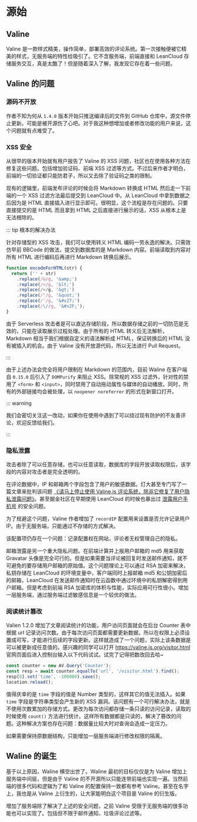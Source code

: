 # 源始

## Valine

Valine 是一款样式精美，操作简单，部署高效的评论系统。第一次接触便被它精美的样式，无服务端的特性给吸引了。它不含服务端，前端直接和 LeanCloud 存储服务交互，真是太酷了！但是随着深入了解，我发现它存在着一些问题。

## Valine 的问题

### 源码不开放

作者不知为何从 `1.4.0` 版本开始只推送编译后的文件到 GitHub 仓库中，源文件停止更新。可能是被开源伤了心吧。对于我这种想增加或者修改功能的用户来说，这个问题就有点难受了。

### XSS 安全

从很早的版本开始就有用户报告了 Valine 的 XSS 问题，社区也在使用各种方法在修复这些问题。包括增加验证码、前端 XSS 过滤等方式。不过后来作者才明白，前端的一切验证都只能防君子，所以又去除了验证码之类的限制。

现有的逻辑里，前端发布评论的时候会将 Markdown 转换成 HTML 然后走一下前端的一个 XSS 过滤方法最后提交到 LeanCloud 中。从 LeanCloud 中拿到数据之后因为是 HTML 直接插入进行显示即可。很明显，这个流程是存在问题的。只要直接提交的是 HTML 而且拿到 HTML 之后直接进行展示的话，XSS 从根本上是无法根除的。

::: tip 根本的解决办法

针对存储型的 XSS 攻击，我们可以使用转义 HTML 编码一劳永逸的解决。只需效仿早前 BBCode 的做法，提交到数据库的是 Markdown 内容。前端读取到内容对所有 HTML 进行编码后再进行 Markdown 转换后展示。

```js
function encodeForHTML(str) {
  return ('' + str)
    .replace(/&/g, '&amp;')
    .replace(/</g, '&lt;')
    .replace(/>/g, '&gt;')
    .replace(/"/g, '&quot;')
    .replace(/'/g, '&#x27;')
    .replace(/\//g, '&#x2F;');
}
```

由于 Serverless 攻击者是可以直达存储阶段，所以数据存储之前的一切防范是无效的，只能在读取展示过程处理。由于所有的 HTML 转义后无法解析，Markdown 相当于我们根据自定义的语法解析成 HTML，保证转换后的 HTML 没有被插入的机会。由于 Valine 没有开放源代码，所以无法进行 Pull Request。

:::

由于上述办法会完全将用户限制在 Markdown 的范围内，目前 Waline 在客户端自 `0.15.0` 后引入了 `DOMPurify` 来阻止 XSS。除常规的 XSS 过滤外，针对性的禁用了 `<form>` 和 `<input>`，同时禁用了自动拖动属性与媒体的自动播放。同时，所有的外部链接均会被处理，以 `noopener noreferrer` 的形式在新窗口打开。

::: warning

我们会密切关注这一改动，如果你在使用中遇到了可以绕过现有防护的不友善评论，欢迎反馈给我们。

:::

### 隐私泄露

攻击者除了可以任意存储，也可以任意读取，数据库的字段开放读取权限后，该字段的内容对攻击者是完全透明的。

在评论数据中，IP 和邮箱两个字段包含了用户的敏感数据。灯大甚至专门写了一篇文章来批判该问题 [《请马上停止使用 Valine.js 评论系统，除非它修复了用户隐私泄露问题》](https://ttys3.net/post/hugo/please-stop-using-valine-js-comment-system-until-it-fixed-the-privacy-leaking-problem/)。甚至掘金社区在早期使用 LeanCloud 的时候也暴出过 [泄露用户手机号](https://m.weibo.cn/detail/4568007327622344?cid=4568044392682999) 的安全问题。

为了规避这个问题，Valine 作者增加了 `recordIP` 配置用来设置是否允许记录用户 IP。由于无服务端，只能通过不存储的方式解决。

该配置项仍存在一个问题：记录配置权在网站，评论者无权管理自己的隐私。

邮箱泄露是另一个重大隐私问题。在前端计算并上报用户邮箱的 md5 用来获取 Gravatar 头像是完全可行的。但是如果需要当评论被回复时发送邮件通知，就不可避免的要存储用户邮箱的原始值。这个问题理论上可以通过 RSA 加密来解决，私钥存储在 LeanCloud 的环境变量中，客户端同时上报邮箱 md5 和公钥加密后的邮箱，LeanCloud 在发送邮件通知时在云函数中通过环境中的私钥解密得到用户邮箱。但是考虑到前端 RSA 加密库的体积与性能，实际应用可行性很小。增加一层服务端，通过服务端过滤敏感信息是一个较优的做法。

### 阅读统计篡改

Valien 1.2.0 增加了文章阅读统计的功能，用户访问页面就会在后台 Counter 表中根据 url 记录访问次数。由于每次访问页面都需要更新数据，所以在权限上必须设置成可写，才能进行后续的字段更新。这样就造成了一个问题，实际上该条数据是可以被更新成任意值的。感兴趣的同学可以打开 <https://valine.js.org/visitor.html> 官网页面后进入控制台输入以下代码试试。试完了记得把数改回去哈~

```js
const counter = new AV.Query('Counter');
const resp = await counter.equalTo('url', '/visitor.html').find();
resp[0].set('time', -100000).save();
location.reload();
```

值得庆幸的是 `time` 字段的值是 Number 类型的，这样其它的值无法插入。如果 `time` 字段是字符串类型会产生新的 XSS 漏洞。该问题有一个可行解决办法，就是不使用次数累加的存储方式。更改为每次访问都存储一条只读的访问记录，读取的时候使用 `count()` 方法进行统计。这样所有数据都是只读的，解决了篡改的问题。这种解决方案也存在问题：数据量比较大时对查询会造成一定压力。

如果需要保持原数据结构，只能增加一层服务端进行修改权限的隔离。

## Waline 的诞生

基于以上原因，Waline 横空出世了。Waline 最初的目标仅仅是为 Valine 增加上服务端中间层，但是由于 Valine 的不开源所以只能连带前端也实现一遍。当然前端的很多代码和逻辑为了和 Valine 的配置保持一致都有参考 Valine。甚至在名字上，我也是从 Valine 上衍生的，让大家能明白这个项目是 Valine 的衍生版。

增加了服务端除了解决了上述的安全问题，之前 Valine 受限于无服务端的很多功能也可以实现了。包括但不限于邮件通知、垃圾评论过滤等。

